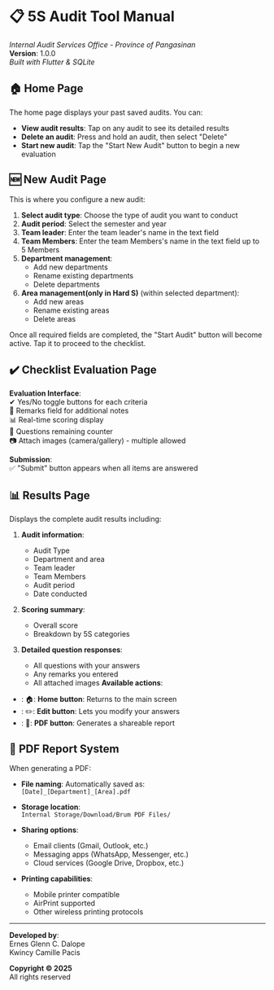 

# 📋 5S Audit Tool Manual  
*Internal Audit Services Office - Province of Pangasinan*  
**Version**: 1.0.0  
*Built with Flutter & SQLite*

## 🏠 Home Page 
The home page displays your past saved audits. You can:

- **View audit results**: Tap on any audit to see its detailed results
- **Delete an audit**: Press and hold an audit, then select "Delete"
- **Start new audit**: Tap the "Start New Audit" button to begin a new evaluation

## 🆕 New Audit Page  
This is where you configure a new audit:

1. **Select audit type**: Choose the type of audit you want to conduct
2. **Audit period**: Select the semester and year
3. **Team leader**: Enter the team leader's name in the text field
4. **Team Members**: Enter the team Members's name in the text field up to 5 Members
5. **Department management**:
   - Add new departments
   - Rename existing departments
   - Delete departments 
6. **Area management(only in Hard S)** (within selected department):
   - Add new areas
   - Rename existing areas
   - Delete areas 

Once all required fields are completed, the "Start Audit" button will become active. Tap it to proceed to the checklist.

## ✔️ Checklist Evaluation Page
**Evaluation Interface**:  
✔ Yes/No toggle buttons for each criteria  
📝 Remarks field for additional notes  
📊 Real-time scoring display  
🔢 Questions remaining counter  
📷 Attach images (camera/gallery) - multiple allowed

**Submission**:  
✅ "Submit" button appears when all items are answered  

## 📊 Results Page
Displays the complete audit results including:

1. **Audit information**:
   - Audit Type
   - Department and area
   - Team leader
   - Team Members
   - Audit period
   - Date conducted

2. **Scoring summary**:
   - Overall score
   - Breakdown by 5S categories

3. **Detailed question responses**:
   - All questions with your answers
   - Any remarks you entered
   - All attached images 
**Available actions**:
- : 🏠: **Home button**: Returns to the main screen
- : ✏️: **Edit button**: Lets you modify your answers
- : 📄: **PDF button**: Generates a shareable report

## 📄 PDF Report System
When generating a PDF:

- **File naming**: Automatically saved as:  
  `[Date]_[Department]_[Area].pdf`
  
- **Storage location**:  
  `Internal Storage/Download/Brum PDF Files/`

- **Sharing options**:
  - Email clients (Gmail, Outlook, etc.)
  - Messaging apps (WhatsApp, Messenger, etc.)
  - Cloud services (Google Drive, Dropbox, etc.)

- **Printing capabilities**:
  - Mobile printer compatible
  - AirPrint supported
  - Other wireless printing protocols

---
**Developed by**:  
Ernes Glenn C. Dalope  
Kwincy Camille Pacis  

**Copyright © 2025**  
All rights reserved  
